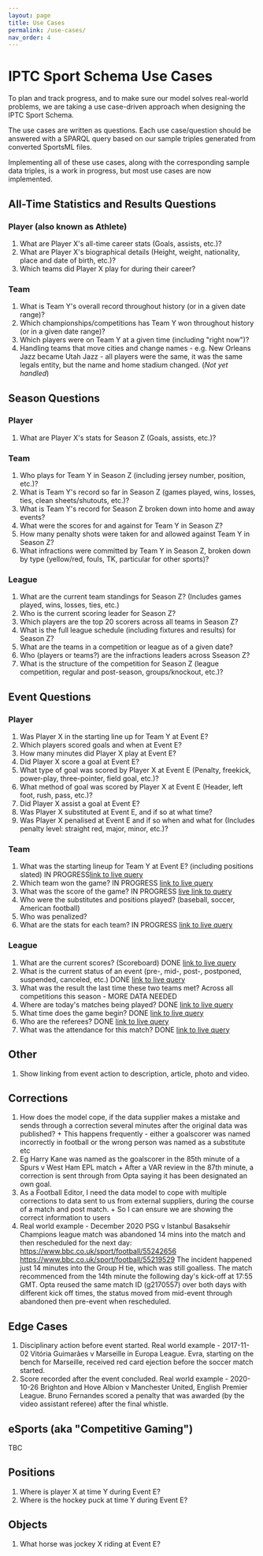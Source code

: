 ```yaml
---
layout: page
title: Use Cases
permalink: /use-cases/
nav_order: 4
---
```

# IPTC Sport Schema Use Cases

To plan and track progress, and to make sure our model solves real-world problems, we are taking a use case-driven approach when
designing the IPTC Sport Schema.

The use cases are written as questions. Each use case/question should be answered with a SPARQL query based on our sample triples generated from converted SportsML files. 

Implementing all of these use cases, along with the corresponding sample data triples, is a work in progress, but most use cases are now implemented.

## All-Time Statistics and Results Questions

### Player (also known as Athlete)
1. What are Player X's all-time career stats (Goals, assists, etc.)?
1. What are Player X's biographical details (Height, weight, nationality, place and date of birth, etc.)?
1. Which teams did Player X play for during their career?

### Team
1. What is Team Y's overall record throughout history (or in a given date range)?
1. Which championships/competitions has Team Y won throughout history (or in a given date range)?
1. Which players were on Team Y at a given time (including "right now")?
1. Handling teams that move cities and change names - e.g. New Orleans Jazz became Utah Jazz - all players were the same, it was the same legals entity, but the name and home stadium changed. (*Not yet handled*)

## Season Questions 

### Player
1. What are Player X's stats for Season Z (Goals, assists, etc.)?

### Team
1. Who plays for Team Y in Season Z (including jersey number, position, etc.)?
1. What is Team Y's record so far in Season Z (games played, wins, losses, ties, clean sheets/shutouts, etc.)?
1. What is Team Y's record for Season Z broken down into home and away events?
1. What were the scores for and against for Team Y in Season Z?
1. How many penalty shots were taken for and allowed against Team Y in Season Z?
1. What infractions were committed by Team Y in Season Z, broken down by type (yellow/red, fouls, TK, particular for other sports)?

### League
1. What are the current team standings for Season Z? (Includes games played, wins, losses, ties, etc.)
1. Who is the current scoring leader for Season Z?
1. Which players are the top 20 scorers across all teams in Season Z?
1. What is the full league schedule (including fixtures and results) for Season Z?
1. What are the teams in a competition or league as of a given date?
1. Who (players or teams?) are the infractions leaders across Sseason Z?
1. What is the structure of the competition for Season Z (league competition, regular and post-season, groups/knockout, etc.)?

## Event Questions 

### Player
1. Was Player X in the starting line up for Team Y at Event E?
1. Which players scored goals and when at Event E?
1. How many minutes did Player X play at Event E?
1. Did Player X score a goal at Event E?
1. What type of goal was scored by Player X at Event E (Penalty, freekick, power-play, three-pointer, field goal, etc.)?
1. What method of goal was scored by Player X at Event E (Header, left foot, rush, pass, etc.)?
1. Did Player X assist a goal at Event E?
1. Was Player X substituted at Event E, and if so at what time?
1. Was Player X penalised at Event E and if so when and what for (Includes penalty level: straight red, major, minor, etc.)?

### Team
1. What was the starting lineup for Team Y at Event E? (including positions slated)
IN PROGRESS[link to live query](http://sport.iptc.org/dataset.html?tab=query&ds=/sport#query=prefix+rdf%3A+%3Chttp%3A%2F%2Fwww.w3.org%2F1999%2F02%2F22-rdf-syntax-ns%23%3E%0Aprefix+rdfs%3A+%3Chttp%3A%2F%2Fwww.w3.org%2F2000%2F01%2Frdf-schema%23%3E%0Aprefix+sport%3A+%3Chttp%3A%2F%2Fwww.iptc.org%2Fontologies%2FSport%2F%3E%0Aprefix+spstat%3A+%3Chttp%3A%2F%2Fcv.iptc.org%2Fnewscodes%2Fspstat%2F%3E%0Aprefix+spsocpos%3A+%3Cundefined%3E%0A%0A%23+Use+case%3A+Event+%2F+Team+%2F+1.+What+is+the+starting+lineup%3F+(including+position+slated)%0A%23+https%3A%2F%2Fgithub.com%2Fiptc%2Fsport-model%2Fwiki%2FUse-Cases%0ASELECT+%3FteamName+%3FplayerName+%3FplayerPos%0AWHERE+%7B+%0A++++%3Fevent+rdf%3Atype+sport%3AEvent+%3B%0A+++++++++++sport%3Aparticipation+%3Fplayerperf+.%0A++++%3Fplayerperf+sport%3AparticipationBy+%3Fplayer+%3B%0A++++++++++++++++rdf%3Atype+sport%3AIndividualParticipation+.%0A++++%3Fplayer+rdfs%3Alabel+%3FplayerName+%3B+%0A++++++++++++rdf%3Atype+sport%3AAthlete+.+%0A++++%3Fplayerperf+sport%3Astatus+%3Chttp%3A%2F%2Fcv.iptc.org%2Fnewscodes%2Fspperstatus%2Fstarter%3E+.%0A++++%3Fteam+sport%3Amembership+%3Fmembers+.+%0A++++%3Fmembers+sport%3AmembershipBy+%3Fplayer+%3B%0A+++++++++++++sport%3ApositionRegular+%3FplayerPos+%3B%0A+++++++++++++sport%3AmembershipOf+%3Fteam+.%0A++++%3Fteam+rdf%3Atype+sport%3ATeam+%3B%0A++++++++++rdfs%3Alabel+%3FteamName+.%0A%7D%0AORDER+BY+%3FteamName+%3FplayerName)
1. Which team won the game?
IN PROGRESS [link to live query](http://sport.iptc.org/dataset.html?tab=query&ds=/sport#query=prefix+rdf%3A+%3Chttp%3A%2F%2Fwww.w3.org%2F1999%2F02%2F22-rdf-syntax-ns%23%3E%0Aprefix+rdfs%3A+%3Chttp%3A%2F%2Fwww.w3.org%2F2000%2F01%2Frdf-schema%23%3E%0Aprefix+sport%3A+%3Chttp%3A%2F%2Fwww.iptc.org%2Fontologies%2FSport%2F%3E%0Aprefix+spstat%3A+%3Chttp%3A%2F%2Fcv.iptc.org%2Fnewscodes%2Fspstat%2F%3E%0A%0A%23+Use+case%3A+Event+%2F+Team+%2F+2.+Which+team+won+the+game%3F%0A%23+https%3A%2F%2Fgithub.com%2Fiptc%2Fsport-model%2Fwiki%2FUse-Cases%0ASELECT+%3FteamName+%3Fscore+%3FopposingScore%0AWHERE+%7B+%0A++++%3Fteam+rdf%3Atype+sport%3ATeam+.%0A++++%3Fteam+rdfs%3Alabel+%3FteamName+.%0A++++%3FteamParticipation+sport%3AparticipationBy+%3Fteam+.%0A++++%3FteamParticipation+spstat%3Ascore+%3Fscore+.%0A++++%3FteamParticipation+spstat%3Ascore-opposing+%3FopposingScore+.%0A++++FILTER+(+%3Fscore+%3E+%3FopposingScore+)%0A%7D)
1. What was the score of the game? IN PROGRESS [live link to query](http://sport.iptc.org/dataset.html?tab=query&ds=/sport#query=prefix+rdf%3A+%3Chttp%3A%2F%2Fwww.w3.org%2F1999%2F02%2F22-rdf-syntax-ns%23%3E%0Aprefix+rdfs%3A+%3Chttp%3A%2F%2Fwww.w3.org%2F2000%2F01%2Frdf-schema%23%3E%0Aprefix+sport%3A+%3Chttp%3A%2F%2Fwww.iptc.org%2Fontologies%2FSport%2F%3E%0Aprefix+spstat%3A+%3Chttp%3A%2F%2Fcv.iptc.org%2Fnewscodes%2Fspstat%2F%3E%0A%0A%23+Use+case%3A+Event+%2F+Team+%2F+3.+What+was+the+score+of+the+game%3F%0A%23+https%3A%2F%2Fgithub.com%2Fiptc%2Fsport-model%2Fwiki%2FUse-Cases%0ASELECT+%3Fname+%3Fscore%0AWHERE+%7B+%0A++++%3Fteam+rdf%3Atype+sport%3ATeam+.%0A++++%3Fteam+rdfs%3Alabel+%3Fname+.++%0A++++%3FteamParticipation+sport%3AparticipationBy+%3Fteam+.%0A++++%3FteamParticipation+rdf%3Atype+sport%3ATeamParticipation+.%0A++++%3FteamParticipation+spstat%3Ascore+%3Fscore+.%0A%7D)
1. Who were the substitutes and positions played? (baseball, soccer, American football)
1. Who was penalized?
1. What are the stats for each team? IN PROGRESS [link to live query](http://sport.iptc.org/dataset.html?tab=query&ds=/sport#query=prefix+rdf%3A+%3Chttp%3A%2F%2Fwww.w3.org%2F1999%2F02%2F22-rdf-syntax-ns%23%3E%0Aprefix+rdfs%3A+%3Chttp%3A%2F%2Fwww.w3.org%2F2000%2F01%2Frdf-schema%23%3E%0Aprefix+sport%3A+%3Chttp%3A%2F%2Fwww.iptc.org%2Fontologies%2FSport%2F%3E%0Aprefix+spstat%3A+%3Chttp%3A%2F%2Fcv.iptc.org%2Fnewscodes%2Fspstat%2F%3E%0Aprefix+spsocstat%3A+%3Chttp%3A%2F%2Fcv.iptc.org%2Fnewscodes%2Fspsocstat%2F%3E%0A%0A%23+Use+case%3A+Event+%2F+Team+%2F+5.+What+were+the+stats+for+each+team%3F%0A%23+https%3A%2F%2Fgithub.com%2Fiptc%2Fsport-model%2Fwiki%2FUse-Cases%0ASELECT+%3FteamName+%3Fstat+%3FstatValue%0AWHERE+%7B+%0A++++%3Fteam+rdf%3Atype+sport%3ATeam+.+%0A++++%3Fteam+rdfs%3Alabel+%3FteamName+.+%0A++++%3FteamParticipcation+sport%3AparticipationBy+%3Fteam+.%0A++++%3FteamParticipcation+rdf%3Atype+sport%3ATeamParticipation+.%0A++++%3FteamParticipcation+%3Fstat+%3FstatValue+.%0A++++FILTER+(strStarts(str(%3Fstat)%2C+%22http%3A%2F%2Fcv.iptc.org%2Fnewscodes%2F%22))+.%0A%7D)

### League
1. What are the current scores? (Scoreboard) DONE [link to live query](http://sport.iptc.org/dataset.html?tab=query&ds=/sport#query=prefix+rdf%3A+%3Chttp%3A%2F%2Fwww.w3.org%2F1999%2F02%2F22-rdf-syntax-ns%23%3E%0Aprefix+rdfs%3A+%3Chttp%3A%2F%2Fwww.w3.org%2F2000%2F01%2Frdf-schema%23%3E%0Aprefix+sport%3A+%3Chttp%3A%2F%2Fwww.iptc.org%2Fontologies%2FSport%2F%3E%0Aprefix+spstat%3A+%3Chttp%3A%2F%2Fcv.iptc.org%2Fnewscodes%2Fspstat%2F%3E%0Aprefix+xsd%3A+%3Chttp%3A%2F%2Fwww.w3.org%2F2001%2FXMLSchema%23%3E%0A%0A%23+Use+case%3A+Event+%2F+League+%2F+1.+What+are+the+current+scores%3F+(Scoreboard)%0A%23+https%3A%2F%2Fgithub.com%2Fiptc%2Fsport-model%2Fwiki%2FUse-Cases%0A+%0ASELECT+(CONCAT(STR(YEAR(%3Fdate))%2C%22-%22%2CSTR(MONTH(%3Fdate))%2C%22-%22%2CSTR(DAY(%3Fdate)))+as+%3FdisplayDate)%0A+++++++(CONCAT(STR(HOURS(%3Fdate))%2C%22%3A%22%2CSTR(MINUTES(%3Fdate)))+as+%3FdisplayTime)%0A+++++++(CONCAT(%3FhomeTeamName%2C%22+v+%22%2C%3FawayTeamName)+as+%3Fmatch)%0A+++++++%3FhomeTeamScore+%3FawayTeamScore%0AWHERE%0A%7B%0A++++%3Fevent+rdf%3Atype+sport%3AEvent+.%0A++++%3Fevent+sport%3AstartDate+%3Fdate+.%0A++++%3Fevent+sport%3Aparticipation+%3FhomeTeamParticipation+.%0A++++%3FhomeTeamParticipation+rdf%3Atype+sport%3ATeamParticipation+.%0A++++%3FhomeTeamParticipation+sport%3AparticipationBy+%3FhomeTeam+.%0A++++%3FhomeTeamParticipation+sport%3Aalignment+%22home%22+.%0A++++%3FhomeTeamParticipation+spstat%3Ascore+%3FhomeTeamScore+.%0A++++%3FhomeTeam+rdf%3Atype+sport%3ATeam+.%0A++++%3FhomeTeam+rdfs%3Alabel+%3FhomeTeamName+.%0A++++%3Fevent+sport%3Aparticipation+%3FawayTeamParticipation+.%0A++++%3FawayTeamParticipation+rdf%3Atype+sport%3ATeamParticipation+.%0A++++%3FawayTeamParticipation+sport%3AparticipationBy+%3FawayTeam+.%0A++++%3FawayTeamParticipation+sport%3Aalignment+%22away%22+.%0A++++%3FawayTeamParticipation+spstat%3Ascore+%3FawayTeamScore+.%0A++++%3FawayTeam+rdf%3Atype+sport%3ATeam+.%0A++++%3FawayTeam+rdfs%3Alabel+%3FawayTeamName+.%0A++++%3Fevent+sport%3Asite+%3Fsite+.%0A++++%3Fsite+rdf%3Atype+sport%3ASite+.%0A++++%3Fsite+rdfs%3Alabel+%3FsiteName+.%0A++++FILTER+(+%3Fdate+%3E+%222021-02-15T00%3A00%3A00Z%22%5E%5Exsd%3AdateTime+)%0A++++FILTER+(+%3Fdate+%3C+%222021-02-16T00%3A00%3A00Z%22%5E%5Exsd%3AdateTime+)%0A%7D%0A)
1. What is the current status of an event (pre-, mid-, post-, postponed, suspended, canceled, etc.) DONE [link to live query](http://sport.iptc.org/dataset.html?tab=query&ds=/sport#query=prefix+rdf%3A+%3Chttp%3A%2F%2Fwww.w3.org%2F1999%2F02%2F22-rdf-syntax-ns%23%3E%0Aprefix+rdfs%3A+%3Chttp%3A%2F%2Fwww.w3.org%2F2000%2F01%2Frdf-schema%23%3E%0Aprefix+sport%3A+%3Chttp%3A%2F%2Fwww.iptc.org%2Fontologies%2FSport%2F%3E%0Aprefix+spstat%3A+%3Chttp%3A%2F%2Fcv.iptc.org%2Fnewscodes%2Fspstat%2F%3E%0Aprefix+xsd%3A+%3Chttp%3A%2F%2Fwww.w3.org%2F2001%2FXMLSchema%23%3E%0A%0A%23+Use+case%3A+Event+%2F+League+%2F+2.+What+is+the+current+status+of+an+event+(pre-%2C+mid-%2C+post-%2C+postponed%2C+suspended%2C+canceled%2C+etc.)%0A%23+https%3A%2F%2Fgithub.com%2Fiptc%2Fsport-model%2Fwiki%2FUse-Cases%0ASELECT+(CONCAT(STR(YEAR(%3Fdate))%2C%22-%22%2CSTR(MONTH(%3Fdate))%2C%22-%22%2CSTR(DAY(%3Fdate)))+as+%3FdisplayDate)%0A+++++++(CONCAT(STR(HOURS(%3Fdate))%2C%22%3A%22%2CSTR(MINUTES(%3Fdate)))+as+%3FdisplayTime)%0A+++++++(CONCAT(%3FhomeTeamName%2C%22+v+%22%2C%3FawayTeamName)+as+%3Fmatch)%0A+++++++%3Fstatus%0AWHERE%0A%7B%0A++++%3Fevent+rdf%3Atype+sport%3AEvent+.%0A++++%3Fevent+sport%3AstartDate+%3Fdate+.%0A++++%3Fevent+sport%3Aparticipation+%3FhomeTeamParticipation+.%0A++++%3FhomeTeamParticipation+rdf%3Atype+sport%3ATeamParticipation+.%0A++++%3FhomeTeamParticipation+sport%3AparticipationBy+%3FhomeTeam+.%0A++++%3FhomeTeamParticipation+sport%3Aalignment+%22home%22+.%0A++++%3FhomeTeamParticipation+spstat%3Ascore+%3FhomeTeamScore+.%0A++++%3FhomeTeam+rdf%3Atype+sport%3ATeam+.%0A++++%3FhomeTeam+rdfs%3Alabel+%3FhomeTeamName+.%0A++++%3Fevent+sport%3Aparticipation+%3FawayTeamParticipation+.%0A++++%3FawayTeamParticipation+rdf%3Atype+sport%3ATeamParticipation+.%0A++++%3FawayTeamParticipation+sport%3AparticipationBy+%3FawayTeam+.%0A++++%3FawayTeamParticipation+sport%3Aalignment+%22away%22+.%0A++++%3FawayTeamParticipation+spstat%3Ascore+%3FawayTeamScore+.%0A++++%3FawayTeam+rdf%3Atype+sport%3ATeam+.%0A++++%3FawayTeam+rdfs%3Alabel+%3FawayTeamName+.%0A++++%3Fevent+sport%3AeventStatus+%3Fstatus+.%0A++++FILTER+(+%3Fdate+%3E+%222021-04-25T00%3A00%3A00Z%22%5E%5Exsd%3AdateTime+)%0A++++FILTER+(+%3Fdate+%3C+%222021-04-26T00%3A00%3A00Z%22%5E%5Exsd%3AdateTime+)%0A%7D%0AORDER+BY+%3FdisplayDate+%3FdisplayTime%0A)
1. What was the result the last time these two teams met? Across all competitions this season - MORE DATA NEEDED
1. Where are today's matches being played? DONE [link to live query](http://sport.iptc.org/dataset.html?tab=query&ds=/sport#query=prefix+rdf%3A+%3Chttp%3A%2F%2Fwww.w3.org%2F1999%2F02%2F22-rdf-syntax-ns%23%3E%0Aprefix+rdfs%3A+%3Chttp%3A%2F%2Fwww.w3.org%2F2000%2F01%2Frdf-schema%23%3E%0Aprefix+sport%3A+%3Chttp%3A%2F%2Fwww.iptc.org%2Fontologies%2FSport%2F%3E%0Aprefix+xsd%3A+%3Chttp%3A%2F%2Fwww.w3.org%2F2001%2FXMLSchema%23%3E%0A%0A%23+Use+case%3A+Event+%2F+League+%2F+4.+Where+are+today's+matches+being+played%3F%0A%23+https%3A%2F%2Fgithub.com%2Fiptc%2Fsport-model%2Fwiki%2FUse-Cases%0ASELECT+(CONCAT(STR(YEAR(%3Fdate))%2C%22-%22%2CSTR(MONTH(%3Fdate))%2C%22-%22%2CSTR(DAY(%3Fdate)))+as+%3FdisplayDate)%0A+++++++(CONCAT(STR(HOURS(%3Fdate))%2C%22%3A%22%2CSTR(MINUTES(%3Fdate)))+as+%3FdisplayTime)+%0A+++++++(CONCAT(%3FhomeTeamName%2C%22+v+%22%2C%3FawayTeamName)+as+%3Fmatch)+%0A+++++++%3FsiteName%0AWHERE++%0A%7B%0A++++%3Fevent+rdf%3Atype+sport%3AEvent+.%0A++++%3Fevent+sport%3AstartDate+%3Fdate+.%0A++++%3Fevent+sport%3Aparticipation+%3FhomeTeamParticipation+.%0A++++%3FhomeTeamParticipation+rdf%3Atype+sport%3ATeamParticipation+.%0A++++%3FhomeTeamParticipation+sport%3AparticipationBy+%3FhomeTeam+.%0A++++%3FhomeTeamParticipation+sport%3Aalignment+%22home%22+.%0A++++%3FhomeTeam+rdf%3Atype+sport%3ATeam+.%0A++++%3FhomeTeam+rdfs%3Alabel+%3FhomeTeamName+.%0A++++%3Fevent+sport%3Aparticipation+%3FawayTeamParticipation+.%0A++++%3FawayTeamParticipation+rdf%3Atype+sport%3ATeamParticipation+.%0A++++%3FawayTeamParticipation+sport%3AparticipationBy+%3FawayTeam+.%0A++++%3FawayTeamParticipation+sport%3Aalignment+%22away%22+.%0A++++%3FawayTeam+rdf%3Atype+sport%3ATeam+.%0A++++%3FawayTeam+rdfs%3Alabel+%3FawayTeamName+.%0A++++%3Fevent+sport%3Asite+%3Fsite+.%0A++++%3Fsite+rdf%3Atype+sport%3ASite+.%0A++++%3Fsite+rdfs%3Alabel+%3FsiteName+.%0A++++FILTER+(+%3Fdate+%3E+%222014-10-04T00%3A00%3A00Z%22%5E%5Exsd%3AdateTime+)%0A++++FILTER+(+%3Fdate+%3C+%222014-10-05T00%3A00%3A00Z%22%5E%5Exsd%3AdateTime+)%0A%7D%0AORDER+BY+%3Fweek+%3FdisplayDate+%3FdisplayTime)
1. What time does the game begin? DONE [link to live query](http://sport.iptc.org/dataset.html?tab=query&ds=/sport#query=prefix+rdf%3A+%3Chttp%3A%2F%2Fwww.w3.org%2F1999%2F02%2F22-rdf-syntax-ns%23%3E%0Aprefix+sport%3A+%3Chttp%3A%2F%2Fwww.iptc.org%2Fontologies%2FSport%2F%3E%0A%0A%23+Use+case%3A+Event+%2F+League+%2F+5.+What+time+does+the+game+begin%3F%0A%23+https%3A%2F%2Fgithub.com%2Fiptc%2Fsport-model%2Fwiki%2FUse-Cases%0ASELECT+(CONCAT(STR(HOURS(%3Fdate))%2C%22%3A%22%2CSTR(MINUTES(%3Fdate)))+as+%3FdisplayTime)%0AWHERE%0A%7B%0A++++%3Fevent+rdf%3Atype+sport%3AEvent+.%0A++++%3Fevent+sport%3AstartDate+%3Fdate+.%0A++++FILTER+(+%3Fevent+%3D+%3Chttp%3A%2F%2Fexample.com%2FEvent%2FE755363%3E+)%0A%7D%0A)
1. Who are the referees? DONE [link to live query](http://sport.iptc.org/dataset.html?tab=query&ds=/sport#query=prefix+rdf%3A+%3Chttp%3A%2F%2Fwww.w3.org%2F1999%2F02%2F22-rdf-syntax-ns%23%3E%0Aprefix+rdfs%3A+%3Chttp%3A%2F%2Fwww.w3.org%2F2000%2F01%2Frdf-schema%23%3E%0Aprefix+sport%3A+%3Chttp%3A%2F%2Fwww.iptc.org%2Fontologies%2FSport%2F%3E%0A%0A%23+Use+case%3A+Event+%2F+League+%2F+6.+Who+are+the+referees%3F%0A%23+https%3A%2F%2Fgithub.com%2Fiptc%2Fsport-model%2Fwiki%2FUse-Cases%0ASELECT+%3FofficialName+%3FofficialPosition%0AWHERE%0A%7B%0A++++%3Fevent+rdf%3Atype+sport%3AEvent+.%0A++++%3Fevent+sport%3Aparticipation+%3FofficialParticipation+.%0A++++%3FofficialParticipation+rdf%3Atype+sport%3AOfficialParticipation+.%0A++++%3FofficialParticipation+sport%3AparticipationBy+%3Fofficial+.%0A++++%3FofficialParticipation+sport%3ApositionEvent+%3FofficialPosition+.%0A++++%3Fofficial+rdf%3Atype+sport%3AOfficial+.%0A++++%3Fofficial+rdfs%3Alabel+%3FofficialName+.%0A++++FILTER+(+%3Fevent+%3D+%3Chttp%3A%2F%2Fexample.com%2FEvent%2FE755363%3E+)%0A%7D%0A)
1. What was the attendance for this match? DONE [link to live query](http://sport.iptc.org/dataset.html?tab=query&ds=/sport#query=prefix+rdf%3A+%3Chttp%3A%2F%2Fwww.w3.org%2F1999%2F02%2F22-rdf-syntax-ns%23%3E%0Aprefix+sport%3A+%3Chttp%3A%2F%2Fwww.iptc.org%2Fontologies%2FSport%2F%3E%0A%0A%23+Use+case%3A+Event+%2F+League+%2F+7.+What+was+the+attendance+for+this+match%3F%0A%23+https%3A%2F%2Fgithub.com%2Fiptc%2Fsport-model%2Fwiki%2FUse-Cases%0ASELECT+%3Fattendance%0AWHERE%0A%7B%0A++++%3Fevent+rdf%3Atype+sport%3AEvent+.%0A++++%3Fevent+sport%3AstartDate+%3Fdate+.%0A++++%3Fevent+sport%3Aattendance+%3Fattendance+.%0A++++FILTER+(+%3Fevent+%3D+%3Chttp%3A%2F%2Fexample.com%2FEvent%2FE755363%3E+)%0A%7D%0A)

## Other
1. Show linking from event action to description, article, photo and video.

## Corrections
1. How does the model cope, if the data supplier makes a mistake and sends through a correction several minutes after the original data was published? +
This happens frequently - either a goalscorer was named incorrectly in football or the wrong person was named as a substitute etc
1. Eg Harry Kane was named as the goalscorer in the 85th minute of a Spurs v West Ham EPL match +
After a VAR review in the 87th minute, a correction is sent through from Opta saying it has been designated an own goal.
1. As a Football Editor, I need the data model to cope with multiple corrections to data sent to us from external suppliers, 
during the course of a match and post match. + 
So I can ensure we are showing the correct information to users
1. Real world example - December 2020
PSG v Istanbul Basaksehir Champions league match was abandoned 14 mins into the match and then rescheduled for the next day: 
https://www.bbc.co.uk/sport/football/55242656
https://www.bbc.co.uk/sport/football/55219529
The incident happened just 14 minutes into the Group H tie, which was still goalless. The match recommenced from the 14th minute the following day's kick-off at 17:55 GMT. Opta reused the same match ID (g2170557) over both days with different kick off times, the status moved from mid-event through abandoned then pre-event when rescheduled. 

## Edge Cases
1. Disciplinary action before event started. Real world example - 2017-11-02 Vitória Guimarães v Marseille in Europa League. Evra, starting on the bench for Marseille, received red card ejection before the soccer match started.
1. Score recorded after the event concluded. Real world example - 2020-10-26 Brighton and Hove Albion v Manchester United, English Premier League. Bruno Fernandes scored a penalty that was awarded (by the video assistant referee) after the final whistle.

## eSports (aka "Competitive Gaming")

TBC

## Positions

1. Where is player X at time Y during Event E?
2. Where is the hockey puck at time Y during Event E?

## Objects

1. What horse was jockey X riding at Event E?
